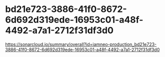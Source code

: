 # bd21e723-3886-41f0-8672-6d692d319ede-16953c01-a48f-4492-a7a1-2712f31df3d0
https://sonarcloud.io/summary/overall?id=iamneo-production_bd21e723-3886-41f0-8672-6d692d319ede-16953c01-a48f-4492-a7a1-2712f31df3d0
